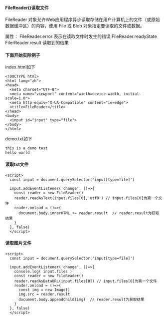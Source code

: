 #### FileReader()读取文件

FileReader 对象允许Web应用程序异步读取存储在用户计算机上的文件（或原始数据缓冲区）的内容，使用 File 或 Blob 对象指定要读取的文件或数据。

属性：
FileReader.error 表示在读取文件时发生的错误
FileReader.readyState
FilerReader.result 读取到的结果

#### 下面开始实际例子
index.html如下

```
<!DOCTYPE html>
<html lang="zh">
<head>
  <meta charset="UTF-8">
  <meta name="viewport" content="width=device-width, initial-scale=1.0">
  <meta http-equiv="X-UA-Compatible" content="ie=edge">
  <title>FileReader</title>
</head>
<body>
  <input id="input" type="file">
</body>
</html>
```
demo.txt如下
```
this is a demo test
hello world
```

#### 读取txt文件

```
<script>
  const input = document.querySelector('input[type=file]')

  input.addEventListener('change', ()=>{
    const reader = new FileReader()
    reader.readAsText(input.files[0],'utf8') // input.files[0]为第一个文件
    reader.onload = ()=>{
      document.body.innerHTML += reader.result  // reader.result为获取结果
    }
  }, false)
  </script>
```

#### 读取图片文件

```
<script>
  const input = document.querySelector('input[type=file]')

  input.addEventListener('change', ()=>{
    console.log( input.files )
    const reader = new FileReader()
    reader.readAsDataURL(input.files[0]) // input.files[0]为第一个文件
    reader.onload = ()=>{
      const img = new Image()
      img.src = reader.result
      document.body.appendChild(img)  // reader.result为获取结果
    }
  }, false)
  </script>
```

